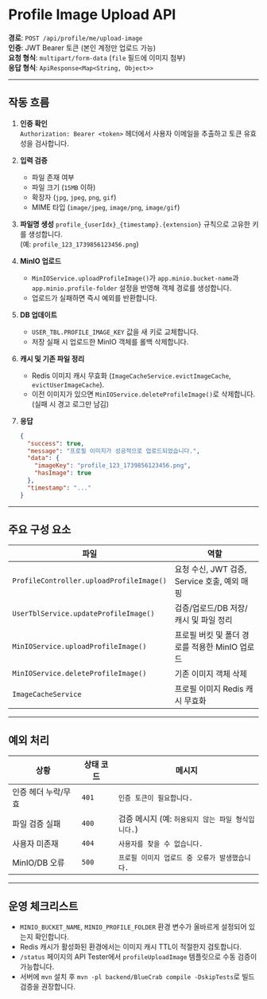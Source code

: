 # Profile Image Upload API

**경로**: `POST /api/profile/me/upload-image`  
**인증**: JWT Bearer 토큰 (본인 계정만 업로드 가능)  
**요청 형식**: `multipart/form-data` (`file` 필드에 이미지 첨부)  
**응답 형식**: `ApiResponse<Map<String, Object>>`

---

## 작동 흐름

1. **인증 확인**  
   `Authorization: Bearer <token>` 헤더에서 사용자 이메일을 추출하고 토큰 유효성을 검사합니다.

2. **입력 검증**
   - 파일 존재 여부
   - 파일 크기 (`15MB` 이하)
   - 확장자 (`jpg`, `jpeg`, `png`, `gif`)
   - MIME 타입 (`image/jpeg`, `image/png`, `image/gif`)

3. **파일명 생성**
   `profile_{userIdx}_{timestamp}.{extension}` 규칙으로 고유한 키를 생성합니다.  
   (예: `profile_123_1739856123456.png`)

4. **MinIO 업로드**
   - `MinIOService.uploadProfileImage()`가 `app.minio.bucket-name`과 `app.minio.profile-folder` 설정을 반영해 객체 경로를 생성합니다.
   - 업로드가 실패하면 즉시 예외를 반환합니다.

5. **DB 업데이트**
   - `USER_TBL.PROFILE_IMAGE_KEY` 값을 새 키로 교체합니다.
   - 저장 실패 시 업로드한 MinIO 객체를 롤백 삭제합니다.

6. **캐시 및 기존 파일 정리**
   - Redis 이미지 캐시 무효화 (`ImageCacheService.evictImageCache`, `evictUserImageCache`).
   - 이전 이미지가 있으면 `MinIOService.deleteProfileImage()`로 삭제합니다. (실패 시 경고 로그만 남김)

7. **응답**
   ```json
   {
     "success": true,
     "message": "프로필 이미지가 성공적으로 업로드되었습니다.",
     "data": {
       "imageKey": "profile_123_1739856123456.png",
       "hasImage": true
     },
     "timestamp": "..."
   }
   ```

---

## 주요 구성 요소

| 파일 | 역할 |
|------|------|
| `ProfileController.uploadProfileImage()` | 요청 수신, JWT 검증, Service 호출, 예외 매핑 |
| `UserTblService.updateProfileImage()` | 검증/업로드/DB 저장/캐시 및 파일 정리 |
| `MinIOService.uploadProfileImage()` | 프로필 버킷 및 폴더 경로를 적용한 MinIO 업로드 |
| `MinIOService.deleteProfileImage()` | 기존 이미지 객체 삭제 |
| `ImageCacheService` | 프로필 이미지 Redis 캐시 무효화 |

---

## 예외 처리

| 상황 | 상태 코드 | 메시지 |
|------|-----------|--------|
| 인증 헤더 누락/무효 | `401` | `인증 토큰이 필요합니다.` |
| 파일 검증 실패 | `400` | 검증 메시지 (예: `허용되지 않는 파일 형식입니다.`) |
| 사용자 미존재 | `404` | `사용자를 찾을 수 없습니다.` |
| MinIO/DB 오류 | `500` | `프로필 이미지 업로드 중 오류가 발생했습니다.` |

---

## 운영 체크리스트

- `MINIO_BUCKET_NAME`, `MINIO_PROFILE_FOLDER` 환경 변수가 올바르게 설정되어 있는지 확인합니다.
- Redis 캐시가 활성화된 환경에서는 이미지 캐시 TTL이 적절한지 검토합니다.
- `/status` 페이지의 API Tester에서 `profileUploadImage` 템플릿으로 수동 검증이 가능합니다.
- 서버에 `mvn` 설치 후 `mvn -pl backend/BlueCrab compile -DskipTests`로 빌드 검증을 권장합니다.

